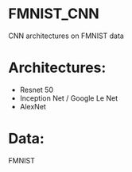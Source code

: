 # FMNIST_CNN
CNN architectures on FMNIST data

# Architectures:
- Resnet 50
- Inception Net / Google Le Net
- AlexNet

# Data: 
FMNIST


